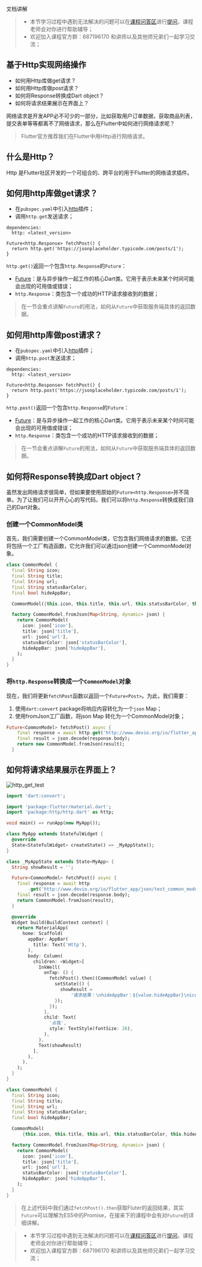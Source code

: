 

文档讲解

> - 本节学习过程中遇到无法解决的问题可以在[课程问答区](https://coding.imooc.com/learn/qa/321.html)进行[提问](https://coding.imooc.com/learn/qa/321.html)，课程老师会对你进行帮助辅导；
> - 欢迎加入课程官方群：687196170 和讲师以及其他师兄弟们一起学习交流；

## 基于Http实现网络操作

- 如何用Http库做get请求？
- 如何用Http库做post请求？
- 如何将Response转换成Dart object？
- 如何将请求结果展示在界面上？

网络请求是开发APP必不可少的一部分，比如获取用户订单数据，获取商品列表，提交表单等等都离不了网络请求，那么在Flutter中如何进行网络请求呢？

> Flutter官方推荐我们在Flutter中用Http进行网络请求。

## 什么是Http？

Http 是Flutter社区开发的一个可组合的、跨平台的用于Flutter的网络请求插件。

## 如何用http库做get请求？

- 在`pubspec.yaml`中引入[http](https://pub.dartlang.org/packages/http)插件；
- 调用`http.get`发送请求；

```
dependencies:
  http: <latest_version>

```

```
Future<http.Response> fetchPost() {
  return http.get('https://jsonplaceholder.typicode.com/posts/1');
}
```

`http.get()`返回一个包含`http.Response`的`Future`：

- [Future](https://docs.flutter.io/flutter/dart-async/Future-class.html)：是与异步操作一起工作的核心Dart类。它用于表示未来某个时间可能会出现的可用值或错误；
- `http.Response`：类包含一个成功的HTTP请求接收到的数据；

> 在一节会重点讲解`Future`的用法，如何从`Future`中获取服务端具体的返回数据。

## 如何用http库做post请求？

- 在`pubspec.yaml`中引入[http](https://pub.dartlang.org/packages/http)插件；
- 调用`http.post`发送请求；

```
dependencies:
  http: <latest_version>
```

```
Future<http.Response> fetchPost() {
  return http.post('https://jsonplaceholder.typicode.com/posts/1');
}
```

`http.post()`返回一个包含`http.Response`的`Future`：

- [Future](https://docs.flutter.io/flutter/dart-async/Future-class.html)：是与异步操作一起工作的核心Dart类。它用于表示未来某个时间可能会出现的可用值或错误；
- `http.Response`：类包含一个成功的HTTP请求接收到的数据；

> 在一节会重点讲解`Future`的用法，如何从`Future`中获取服务端具体的返回数据。

## 如何将Response转换成Dart object？

虽然发出网络请求很简单，但如果要使用原始的`Future<http.Response>`并不简单。为了让我们可以开开心心的写代码，我们可以将`http.Response`转换成我们自己的Dart对象。

### 创建一个CommonModel类

首先，我们需要创建一个CommonModel类，它包含我们网络请求的数据。它还将包括一个工厂构造函数，它允许我们可以通过json创建一个CommonModel对象。

```dart
class CommonModel {
  final String icon;
  final String title;
  final String url;
  final String statusBarColor;
  final bool hideAppBar;

  CommonModel({this.icon, this.title, this.url, this.statusBarColor, this.hideAppBar});

  factory CommonModel.fromJson(Map<String, dynamic> json) {
    return CommonModel(
      icon: json['icon'],
      title: json['title'],
      url: json['url'],
      statusBarColor: json['statusBarColor'],
      hideAppBar: json['hideAppBar'],
    );
  }
}
```

### 将`http.Response`转换成一个`CommonModel`对象

现在，我们将更新`fetchPost`函数以返回一个`Future<Post>`。为此，我们需要：

1. 使用`dart:convert` package将响应内容转化为一个`json` Map；
2. 使用fromJson工厂函数，将json Map 转化为一个CommonModel对象；

```dart
Future<CommonModel> fetchPost() async {
    final response = await http.get('http://www.devio.org/io/flutter_app/json/test_common_model.json');
    final result = json.decode(response.body);
    return new CommonModel.fromJson(result);
  }
```

## 如何将请求结果展示在界面上？

![http_get_test](http://www.devio.org/io/flutter_app/img/blog/http_get_test.gif)

```dart
import 'dart:convert';

import 'package:flutter/material.dart';
import 'package:http/http.dart' as http;

void main() => runApp(new MyApp());

class MyApp extends StatefulWidget {
  @override
  State<StatefulWidget> createState() => _MyAppState();
}

class _MyAppState extends State<MyApp> {
  String showResult = '';

  Future<CommonModel> fetchPost() async {
    final response = await http
        .get('http://www.devio.org/io/flutter_app/json/test_common_model.json');
    final result = json.decode(response.body);
    return CommonModel.fromJson(result);
  }

  @override
  Widget build(BuildContext context) {
    return MaterialApp(
      home: Scaffold(
        appBar: AppBar(
          title: Text('Http'),
        ),
        body: Column(
          children: <Widget>[
            InkWell(
              onTap: () {
                fetchPost().then((CommonModel value) {
                  setState(() {
                    showResult =
                        '请求结果：\nhideAppBar：${value.hideAppBar}\nicon：${value.icon}';
                  });
                });
              },
              child: Text(
                '点我',
                style: TextStyle(fontSize: 26),
              ),
            ),
            Text(showResult)
          ],
        ),
      ),
    );
  }
}

class CommonModel {
  final String icon;
  final String title;
  final String url;
  final String statusBarColor;
  final bool hideAppBar;

  CommonModel(
      {this.icon, this.title, this.url, this.statusBarColor, this.hideAppBar});

  factory CommonModel.fromJson(Map<String, dynamic> json) {
    return CommonModel(
      icon: json['icon'],
      title: json['title'],
      url: json['url'],
      statusBarColor: json['statusBarColor'],
      hideAppBar: json['hideAppBar'],
    );
  }
}
```

> 在上述代码中我们通过`fetchPost().then`获取Fluter的返回结果，其实`Future`可以理解为ES5中的Promise，在接来下的课程中会有对`Future`的详细讲解。

> - 本节学习过程中遇到无法解决的问题可以在[课程问答区](https://coding.imooc.com/learn/qa/321.html)进行[提问](https://coding.imooc.com/learn/qa/321.html)，课程老师会对你进行帮助辅导；
> - 欢迎加入课程官方群：687196170 和讲师以及其他师兄弟们一起学习交流；